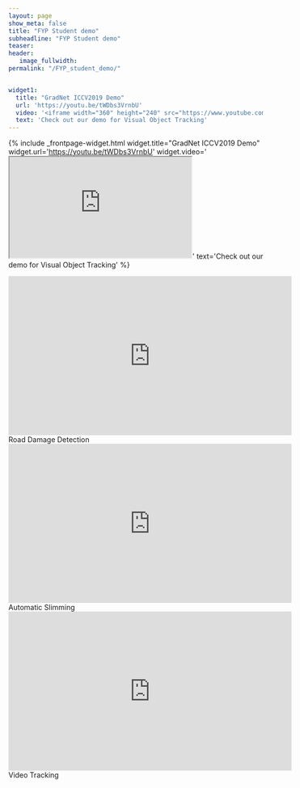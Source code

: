 ```yaml
---
layout: page
show_meta: false
title: "FYP Student demo"
subheadline: "FYP Student demo"
teaser: 
header:
   image_fullwidth: 
permalink: "/FYP_student_demo/"


widget1:
  title: "GradNet ICCV2019 Demo"
  url: 'https://youtu.be/tWDbs3VrnbU'
  video: '<iframe width="360" height="240" src="https://www.youtube.com/embed/tWDbs3VrnbU" allow="accelerometer; encrypted-media; gyroscope; picture-in-picture" allowfullscreen style="max-width: 100%; max-height: 150pt;"></iframe>'
  text: 'Check out our demo for Visual Object Tracking'
---
```

{% include _frontpage-widget.html
  widget.title="GradNet ICCV2019 Demo"
  widget.url='https://youtu.be/tWDbs3VrnbU'
  widget.video='<iframe width="360" height="240" src="https://www.youtube.com/embed/tWDbs3VrnbU" allow="accelerometer; encrypted-media; gyroscope; picture-in-picture" allowfullscreen style="max-width: 100%; max-height: 150pt;"></iframe>'
  text='Check out our demo for Visual Object Tracking'
%}

<iframe width="560" height="315" src="https://www.youtube.com/embed/NPP9O_4U3SI" frameborder="0" allow="accelerometer; autoplay; encrypted-media; gyroscope; picture-in-picture" allowfullscreen></iframe>
Road Damage Detection


<iframe width="560" height="315" src="https://www.youtube.com/embed/e8RNy5BZllY" frameborder="0" allow="accelerometer; autoplay; encrypted-media; gyroscope; picture-in-picture" allowfullscreen></iframe>
Automatic Slimming


<iframe width="560" height="315" src="https://www.youtube.com/embed/M1LqUV4jLbM" frameborder="0" allow="accelerometer; autoplay; encrypted-media; gyroscope; picture-in-picture" allowfullscreen></iframe>
Video Tracking




